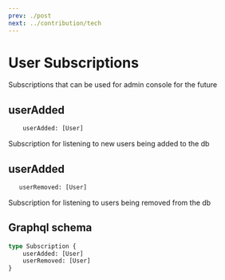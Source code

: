 ```yaml
---
prev: ./post
next: ../contribution/tech
---
```


# User Subscriptions
Subscriptions that can be used for admin console for the future

## userAdded
```graphql
    userAdded: [User]
```
Subscription for listening to new users being added to the db

## userAdded
```graphql
   userRemoved: [User]
```
Subscription for listening to users being removed from the db

## Graphql schema
```graphql
type Subscription {
    userAdded: [User]
    userRemoved: [User]
}
```

